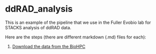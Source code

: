 # ddRAD_analysis

This is an example of the pipeline that we use in the Fuller Evobio lab for STACKS analysis of ddRAD data.

Here are the steps (there are different markdown (.md) files for each):
1. [Download the data from the BioHPC](./ddRAD_analysis/dowloading_data_from_BioHPC.md)
